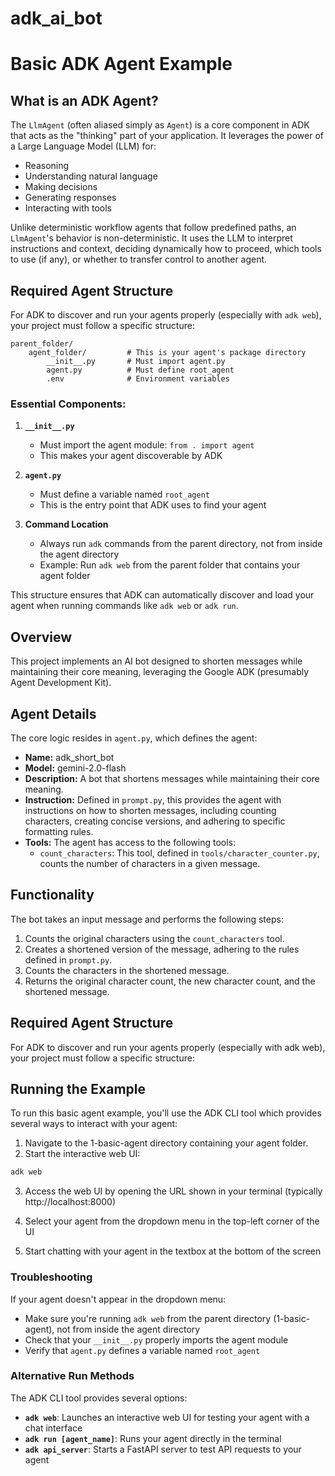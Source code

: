# adk_ai_bot

# Basic ADK Agent Example

## What is an ADK Agent?

The `LlmAgent` (often aliased simply as `Agent`) is a core component in ADK that acts as the "thinking" part of your application. It leverages the power of a Large Language Model (LLM) for:
- Reasoning
- Understanding natural language
- Making decisions
- Generating responses
- Interacting with tools

Unlike deterministic workflow agents that follow predefined paths, an `LlmAgent`'s behavior is non-deterministic. It uses the LLM to interpret instructions and context, deciding dynamically how to proceed, which tools to use (if any), or whether to transfer control to another agent.

## Required Agent Structure

For ADK to discover and run your agents properly (especially with `adk web`), your project must follow a specific structure:

```
parent_folder/
    agent_folder/         # This is your agent's package directory
        __init__.py       # Must import agent.py
        agent.py          # Must define root_agent
        .env              # Environment variables
```

### Essential Components:

1. **`__init__.py`**
   - Must import the agent module: `from . import agent`
   - This makes your agent discoverable by ADK

2. **`agent.py`**
   - Must define a variable named `root_agent`
   - This is the entry point that ADK uses to find your agent

3. **Command Location**
   - Always run `adk` commands from the parent directory, not from inside the agent directory
   - Example: Run `adk web` from the parent folder that contains your agent folder

This structure ensures that ADK can automatically discover and load your agent when running commands like `adk web` or `adk run`.


## Overview

This project implements an AI bot designed to shorten messages while maintaining their core meaning, leveraging the Google ADK (presumably Agent Development Kit).

## Agent Details

The core logic resides in `agent.py`, which defines the agent:

*   **Name:** adk\_short\_bot
*   **Model:** gemini-2.0-flash
*   **Description:** A bot that shortens messages while maintaining their core meaning.
*   **Instruction:** Defined in `prompt.py`, this provides the agent with instructions on how to shorten messages, including counting characters, creating concise versions, and adhering to specific formatting rules.
*   **Tools:** The agent has access to the following tools:
    *   `count_characters`: This tool, defined in `tools/character_counter.py`, counts the number of characters in a given message.

## Functionality

The bot takes an input message and performs the following steps:

1.  Counts the original characters using the `count_characters` tool.
2.  Creates a shortened version of the message, adhering to the rules defined in `prompt.py`.
3.  Counts the characters in the shortened message.
4.  Returns the original character count, the new character count, and the shortened message.

## Required Agent Structure

For ADK to discover and run your agents properly (especially with adk web), your project must follow a specific structure:




## Running the Example

To run this basic agent example, you'll use the ADK CLI tool which provides several ways to interact with your agent:

1. Navigate to the 1-basic-agent directory containing your agent folder.
2. Start the interactive web UI:
```bash
adk web
```

3. Access the web UI by opening the URL shown in your terminal (typically http://localhost:8000)

4. Select your agent from the dropdown menu in the top-left corner of the UI

5. Start chatting with your agent in the textbox at the bottom of the screen

### Troubleshooting

If your agent doesn't appear in the dropdown menu:
- Make sure you're running `adk web` from the parent directory (1-basic-agent), not from inside the agent directory
- Check that your `__init__.py` properly imports the agent module
- Verify that `agent.py` defines a variable named `root_agent`

### Alternative Run Methods

The ADK CLI tool provides several options:

- **`adk web`**: Launches an interactive web UI for testing your agent with a chat interface
- **`adk run [agent_name]`**: Runs your agent directly in the terminal
- **`adk api_server`**: Starts a FastAPI server to test API requests to your agent